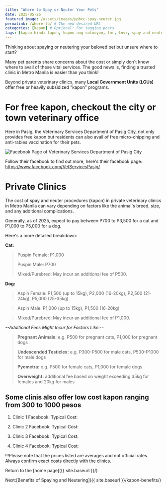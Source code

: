 ```yaml
---
title: "Where to Spay or Neuter Your Pets"
date: 2025-05-26
featured_image: /assets/images/ppbcc-spay-neuter.jpg
permalink: /where-to/ # The new desired URL
categories: [kapon] # Optional: For tagging posts
tags: [kapon hindi tapon, kapon ang solusyon, tnr, tnvr, spay and neuter] # Optional: More specific keywords
---
```

Thinking about spaying or neutering your beloved pet but unsure where to start? 

Many pet parents share concerns about the cost or simply don't know where to avail of these vital services. The good news is, finding a trusted clinic in Metro Manila is easier than you think! 

Beyond private veterinary clinics, many **Local Government Units (LGUs)**  offer free or heavily subsidized "kapon" programs. 

# For free kapon, checkout the city or town veterinary office 
Here in Pasig, the Veterinary Services Department of Pasig City, not only provides free kapon but residents can also avail of free micro-chipping and anti-rabies vaccination for their pets. 

<img src="{{'/assets/images/PasigCityVet.png'|relative_url}}" alt="Facebook Page of Veterinary Services Department of Pasig City">

Follow their facebook to find out more, here's their facebook page: <a href="https://www.facebook.com/VetServicesPasig/" target="_blank" rel="noopener noreferrer">https://www.facebook.com/VetServicesPasig/</a>


<!--
<div style="text-align: center; margin: 25px 0;"> <a href="https://www.facebook.com/VetServicesPasig/" target="_blank" rel="noopener noreferrer">
    <img src="{{ '/assets/images/pasig-vet-fb-preview.png' | relative_url }}" 
         alt="Preview of Pasig City Veterinary Services Facebook Page"
         style="max-width: 300px; height: auto; border: 1px solid #ddd; border-radius: 5px; box-shadow: 2px 2px 5px rgba(0,0,0,0.1);">
  </a>
</div>
-->

# Private Clinics 
The cost of spay and neuter procedures (kapon) in private veterinary clinics in Metro Manila can vary depending on factors like the animal's breed, size, and any additional complications. 

Generally, as of 2025, expect to pay between P700 to P3,500 for a cat and P1,000 to P5,000 for a dog. 

Here's a more detailed breakdown:

**Cat:**
> Puspin Female: P1,000
> 
> Puspin Male: P700
>
> Mixed/Purebred: May incur an additional fee of P500.

**Dog:**
> Aspin Female: P1,500 (up to 15kg), P2,000 (16-20kg), P2,500 (21-24kg), P5,000 (25-35kg)

> Aspin Male: P1,000 (up to 15kg), P1,500 (16-20kg)

> Mixed/Purebred: May incur an additional fee of P1,000.


*--Additional Fees Might Incur for Factors Like:--*
> **Pregnant Animals:** e.g. P500 for pregnant cats, P1,000 for pregnant dogs
> 
> **Undescended Testicles:** e.g. P300-P500 for male cats, P500-P1000 for male dogs
> 
> **Pyometra:** e.g. P500 for female cats, P1,000 for female dogs
> 
> **Overweight:** additional fee based on weight exceeding 35kg for females and 20kg for males

## Some clinis also offer low cost kapon ranging from 300 to 1000 pesos 

1. Clinic 1 
Facebook: 
Typical Cost: 

2. Clinic 2 
Facebook: 
Typical Cost: 

3. Clinic 3 
Facebook: 
Typical Cost: 

4. Clinic 4 
Facebook: 
Typical Cost: 

<div class="info-box">
!!!Please note that the prices listed are averages and not official rates. Always confirm exact costs directly with the clinics.
</div>

Return to the [home page]({{ site.baseurl }}/)

Next:[Benefits of Spaying and Neutering]({{ site.baseurl }}/kapon-benefits/)
